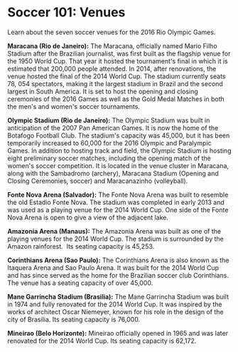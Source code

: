 Soccer 101: Venues
==================

Learn about the seven soccer venues for the 2016 Rio Olympic Games.

**Maracana (Rio de Janeiro):**
The Maracana, officially named Mario Filho Stadium after the Brazilian journalist, was first built as the flagship venue for the 1950 World Cup. That year it hosted the tournament's final in which it is estimated that 200,000 people attended. In 2014, after renovations, the venue hosted the final of the 2014 World Cup. The stadium currently seats 78, 054 spectators, making it the largest stadium in Brazil and the second largest in South America. It is set to host the opening and closing ceremonies of the 2016 Games as well as the Gold Medal Matches in both the men's and women's soccer tournaments.

**Olympic Stadium (Rio de Janeiro):**
The Olympic Stadium was built in anticipation of the 2007 Pan American Games. It is now the home of the Botafogo Football Club. The stadium's capacity was 45,000, but it has been temporarily increased to 60,000 for the 2016 Olympic and Paralympic Games. In addition to hosting track and field, the Olympic Stadium is hosting eight preliminary soccer matches, including the opening match of the women's soccer competition. It is located in the venue cluster in Maracana, along with the Sambadromo (archery), Maracana Stadium (Opening and Closing Ceremonies, soccer) and Maracanazinho (volleyball).

**Fonte Nova Arena (Salvador):**
The Fonte Nova Arena was built to resemble the old Estadio Fonte Nova. The stadium was completed in early 2013 and was used as a playing venue for the 2014 World Cup. One side of the Fonte Nova Arena is open to give a view of the adjacent lake.

**Amazonia Arena (Manaus):**
The Amazonia Arena was built as one of the playing venues for the 2014 World Cup. The stadium is surrounded by the Amazon rainforest.  Its seating capacity is 45,253.

**Corinthians Arena (Sao Paulo):**
The Corinthians Arena is also known as the Itaquera Arena and Sao Paulo Arena. It was built for the 2014 World Cup and has since served as the home for the Brazilian soccer club Corinthians. The venue has a seating capacity of over 45,000.

**Mane Garrincha Stadium (Brasilia):**
The Mane Garrincha Stadium was built in 1974 and fully renovated for the 2014 World Cup. It was inspired by the works of architect Oscar Niemeyer, known for his role in the design of the city of Brasilia. Its seating capacity is 76,000.

**Mineirao (Belo Horizonte):**
Mineirao officially opened in 1965 and was later renovated for the 2014 World Cup. Its seating capacity is 62,172.


